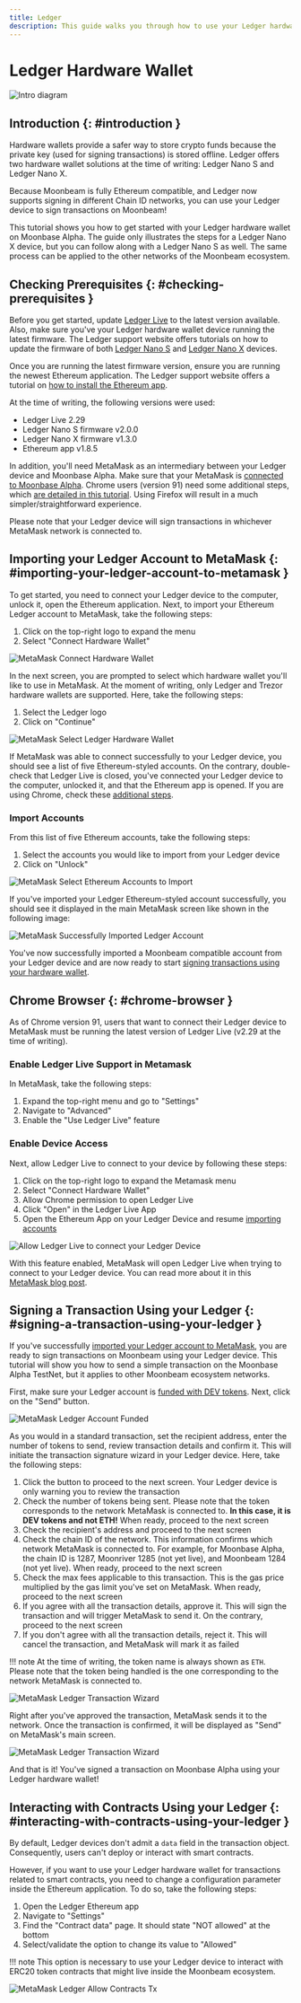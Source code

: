```yaml
---
title: Ledger
description: This guide walks you through how to use your Ledger hardware wallet to sign transactions in Moonbeam, leveraging its Ethereum compatibility features
---
```


# Ledger Hardware Wallet

![Intro diagram](/images/ledger/ledger-banner.png)

## Introduction {: #introduction } 

Hardware wallets provide a safer way to store crypto funds because the private key (used for signing transactions) is stored offline. Ledger offers two hardware wallet solutions at the time of writing: Ledger Nano S and Ledger Nano X.

Because Moonbeam is fully Ethereum compatible, and Ledger now supports signing in different Chain ID networks, you can use your Ledger device to sign transactions on Moonbeam!

This tutorial shows you how to get started with your Ledger hardware wallet on Moonbase Alpha. The guide only illustrates the steps for a Ledger Nano X device, but you can follow along with a Ledger Nano S as well. The same process can be applied to the other networks of the Moonbeam ecosystem.

## Checking Prerequisites {: #checking-prerequisites } 

Before you get started, update [Ledger Live](https://www.ledger.com/ledger-live/download) to the latest version available. Also, make sure you've your Ledger hardware wallet device running the latest firmware. The Ledger support website offers tutorials on how to update the firmware of both [Ledger Nano S](https://support.ledger.com/hc/en-us/articles/360002731113-Update-Ledger-Nano-S-firmware) and [Ledger Nano X](https://support.ledger.com/hc/en-us/articles/360013349800-Update-Ledger-Nano-X-firmware) devices.

Once you are running the latest firmware version, ensure you are running the newest Ethereum application. The Ledger support website offers a tutorial on [how to install the Ethereum app](https://support.ledger.com/hc/en-us/articles/360009576554-Ethereum-ETH-).

At the time of writing, the following versions were used:

 - Ledger Live 2.29
 - Ledger Nano S firmware v2.0.0
 - Ledger Nano X firmware v1.3.0
 - Ethereum app v1.8.5

In addition, you'll need MetaMask as an intermediary between your Ledger device and Moonbase Alpha. Make sure that your MetaMask is [connected to Moonbase Alpha](/integrations/wallets/metamask/). Chrome users (version 91) need some additional steps, which [are detailed in this tutorial](#chrome-browser). Using Firefox will result in a much simpler/straightforward experience.

Please note that your Ledger device will sign transactions in whichever MetaMask network is connected to.

## Importing your Ledger Account to MetaMask {: #importing-your-ledger-account-to-metamask } 

To get started, you need to connect your Ledger device to the computer, unlock it, open the Ethereum application. Next, to import your Ethereum Ledger account to MetaMask, take the following steps:

 1. Click on the top-right logo to expand the menu
 2. Select "Connect Hardware Wallet"

![MetaMask Connect Hardware Wallet](/images/ledger/ledger-images1.png)

In the next screen, you are prompted to select which hardware wallet you'll like to use in MetaMask. At the moment of writing, only Ledger and Trezor hardware wallets are supported. Here, take the following steps:

 1. Select the Ledger logo
 2. Click on "Continue"

![MetaMask Select Ledger Hardware Wallet](/images/ledger/ledger-images2.png)

If MetaMask was able to connect successfully to your Ledger device, you should see a list of five Ethereum-styled accounts. On the contrary, double-check that Ledger Live is closed, you've connected your Ledger device to the computer, unlocked it, and that the Ethereum app is opened. If you are using Chrome, check these [additional steps](#chrome-browser).

### Import Accounts

From this list of five Ethereum accounts, take the following steps:

 1. Select the accounts you would like to import from your Ledger device
 2. Click on "Unlock"

![MetaMask Select Ethereum Accounts to Import](/images/ledger/ledger-images3.png)

If you've imported your Ledger Ethereum-styled account successfully, you should see it displayed in the main MetaMask screen like shown in the following image:

![MetaMask Successfully Imported Ledger Account](/images/ledger/ledger-images4.png)

You've now successfully imported a Moonbeam compatible account from your Ledger device and are now ready to start [signing transactions using your hardware wallet](#signing-a-transaction-using-your-ledger).

## Chrome Browser {: #chrome-browser } 

As of Chrome version 91, users that want to connect their Ledger device to MetaMask must be running the latest version of Ledger Live (v2.29 at the time of writing). 

### Enable Ledger Live Support in Metamask

In MetaMask, take the following steps:

 1. Expand the top-right menu and go to "Settings"
 2. Navigate to "Advanced"
 3. Enable the "Use Ledger Live" feature

### Enable Device Access

Next, allow Ledger Live to connect to your device by following these steps:

 1. Click on the top-right logo to expand the Metamask menu
 2. Select "Connect Hardware Wallet"
 3. Allow Chrome permission to open Ledger Live
 4. Click "Open" in the Ledger Live App
 5. Open the Ethereum App on your Ledger Device and resume [importing accounts](#import-accounts)

 ![Allow Ledger Live to connect your Ledger Device](/images/ledger/ledger-images5.png)

With this feature enabled, MetaMask will open Ledger Live when trying to connect to your Ledger device. You can read more about it in this [MetaMask blog post](https://metamask.zendesk.com/hc/en-us/articles/360020394612-How-to-connect-a-Trezor-or-Ledger-Hardware-Wallet).

## Signing a Transaction Using your Ledger {: #signing-a-transaction-using-your-ledger } 

If you've successfully [imported your Ledger account to MetaMask](#importing-your-ledger-account-to-metamask), you are ready to sign transactions on Moonbeam using your Ledger device. This tutorial will show you how to send a simple transaction on the Moonbase Alpha TestNet, but it applies to other Moonbeam ecosystem networks.

First, make sure your Ledger account is [funded with DEV tokens](/getting-started/moonbase/faucet/). Next, click on the "Send" button.

![MetaMask Ledger Account Funded](/images/ledger/ledger-images6.png)

As you would in a standard transaction, set the recipient address, enter the number of tokens to send, review transaction details and confirm it. This will initiate the transaction signature wizard in your Ledger device. Here, take the following steps:

 1. Click the button to proceed to the next screen. Your Ledger device is only warning you to review the transaction
 2. Check the number of tokens being sent. Please note that the token corresponds to the network MetaMask is connected to. **In this case, it is DEV tokens and not ETH!** When ready, proceed to the next screen
 3. Check the recipient's address and proceed to the next screen
 4. Check the chain ID of the network. This information confirms which network MetaMask is connected to. For example, for Moonbase Alpha, the chain ID is 1287, Moonriver 1285 (not yet live), and Moonbeam 1284 (not yet live). When ready, proceed to the next screen
 5. Check the max fees applicable to this transaction. This is the gas price multiplied by the gas limit you've set on MetaMask. When ready, proceed to the next screen
 6. If you agree with all the transaction details, approve it. This will sign the transaction and will trigger MetaMask to send it. On the contrary, proceed to the next screen
 7. If you don't agree with all the transaction details, reject it. This will cancel the transaction, and MetaMask will mark it as failed

!!! note
    At the time of writing, the token name is always shown as `ETH`. Please note that the token being handled is the one corresponding to the network MetaMask is connected to.

![MetaMask Ledger Transaction Wizard](/images/ledger/ledger-images7.png)

Right after you've approved the transaction, MetaMask sends it to the network. Once the transaction is confirmed, it will be displayed as "Send" on MetaMask's main screen.

![MetaMask Ledger Transaction Wizard](/images/ledger/ledger-images8.png)

And that is it! You've signed a transaction on Moonbase Alpha using your Ledger hardware wallet!

## Interacting with Contracts Using your Ledger {: #interacting-with-contracts-using-your-ledger } 

By default, Ledger devices don't admit a `data` field in the transaction object. Consequently, users can't deploy or interact with smart contracts.

However, if you want to use your Ledger hardware wallet for transactions related to smart contracts, you need to change a configuration parameter inside the Ethereum application. To do so, take the following steps:

 1. Open the Ledger Ethereum app
 2. Navigate to "Settings"
 3. Find the "Contract data" page. It should state "NOT allowed" at the bottom
 4. Select/validate the option to change its value to "Allowed"

!!! note
    This option is necessary to use your Ledger device to interact with ERC20 token contracts that might live inside the Moonbeam ecosystem.

![MetaMask Ledger Allow Contracts Tx](/images/ledger/ledger-images9.png)